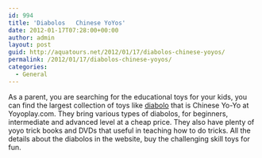 ```yaml
---
id: 994
title: 'Diabolos   Chinese YoYos'
date: 2012-01-17T07:28:00+00:00
author: admin
layout: post
guid: http://aquatours.net/2012/01/17/diabolos-chinese-yoyos/
permalink: /2012/01/17/diabolos-chinese-yoyos/
categories:
  - General
---
```

As a parent, you are searching for the educational toys for your kids, you can find the largest collection of toys like [diabolo](http://www.yoyoplay.com/diabolos.html) that is Chinese Yo-Yo at Yoyoplay.com. They bring various types of diabolos, for beginners, intermediate and advanced level at a cheap price. They also have plenty of yoyo trick books and DVDs that useful in teaching how to do tricks. All the details about the diabolos in the website, buy the challenging skill toys for fun.
